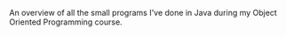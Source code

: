 An overview of all the small programs I've done in Java during my Object Oriented Programming course.
